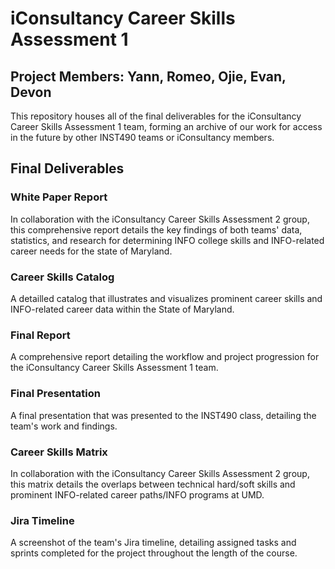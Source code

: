 #  iConsultancy Career Skills Assessment 1
## Project Members: Yann, Romeo, Ojie, Evan, Devon

This repository houses all of the final deliverables for the iConsultancy Career Skills Assessment 1 team, forming an archive of our work for access in the future by other INST490 teams or iConsultancy members.

## Final Deliverables

### White Paper Report
In collaboration with the iConsultancy Career Skills Assessment 2 group, this comprehensive report details the key findings of both teams' data, statistics, and research for determining INFO college skills and INFO-related career needs for the state of Maryland.

### Career Skills Catalog
A detailled catalog that illustrates and visualizes prominent career skills and INFO-related career data within the State of Maryland.

### Final Report
A comprehensive report detailing the workflow and project progression for the iConsultancy Career Skills Assessment 1 team.

### Final Presentation
A final presentation that was presented to the INST490 class, detailing the team's work and findings.

### Career Skills Matrix
In collaboration with the iConsultancy Career Skills Assessment 2 group, this matrix details the overlaps between technical hard/soft skills and prominent INFO-related career paths/INFO programs at UMD.

### Jira Timeline
A screenshot of the team's Jira timeline, detailing assigned tasks and sprints completed for the project throughout the length of the course.
